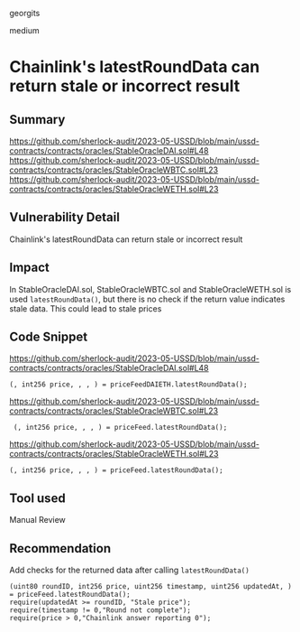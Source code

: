 georgits

medium

# Chainlink's latestRoundData can return stale or incorrect result

## Summary
https://github.com/sherlock-audit/2023-05-USSD/blob/main/ussd-contracts/contracts/oracles/StableOracleDAI.sol#L48
https://github.com/sherlock-audit/2023-05-USSD/blob/main/ussd-contracts/contracts/oracles/StableOracleWBTC.sol#L23
https://github.com/sherlock-audit/2023-05-USSD/blob/main/ussd-contracts/contracts/oracles/StableOracleWETH.sol#L23

## Vulnerability Detail
Chainlink's latestRoundData can return stale or incorrect result

## Impact
In StableOracleDAI.sol, StableOracleWBTC.sol and StableOracleWETH.sol is used `latestRoundData()`, but there is no check if the return value indicates stale data. This could lead to stale prices

## Code Snippet
https://github.com/sherlock-audit/2023-05-USSD/blob/main/ussd-contracts/contracts/oracles/StableOracleDAI.sol#L48
```solidity
(, int256 price, , , ) = priceFeedDAIETH.latestRoundData();
```
https://github.com/sherlock-audit/2023-05-USSD/blob/main/ussd-contracts/contracts/oracles/StableOracleWBTC.sol#L23
```solidity
 (, int256 price, , , ) = priceFeed.latestRoundData();
```
https://github.com/sherlock-audit/2023-05-USSD/blob/main/ussd-contracts/contracts/oracles/StableOracleWETH.sol#L23
```solidity
(, int256 price, , , ) = priceFeed.latestRoundData();
```

## Tool used

Manual Review

## Recommendation
Add checks for the returned data after calling `latestRoundData()`
```solidity
(uint80 roundID, int256 price, uint256 timestamp, uint256 updatedAt, ) = priceFeed.latestRoundData();
require(updatedAt >= roundID, "Stale price");
require(timestamp != 0,"Round not complete");
require(price > 0,"Chainlink answer reporting 0");
```
